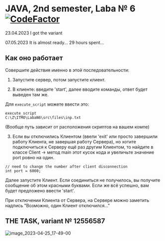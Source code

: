# JAVA, 2nd semester, Laba № 6 [![CodeFactor](https://www.codefactor.io/repository/github/cgsg-tt6itmo/s2-java-lab6/badge)](https://www.codefactor.io/repository/github/cgsg-tt6itmo/s2-java-lab6)

23.04.2023 I got the variant

07.05.2023 It is almost ready... 29 hours spent...

## Как оно работает

Совершите действия именно в этой последовательности:

1. Запустите сервер, потом запустите клиент.

2. В клиенте: введите 'start', далее вводите команды, ответ будет выведен там  же.

Для `execute_script` можете ввести это:
```
execute_script
C:\Z\ITMO\LabaN6\src\files\inp.txt
```

(Вообще путь зависит от расположения скриптов на вашем компе)

3. Если вы отключились Клиентом (ввели 'exit' или просто завершили работу Клиента, не завершая работу Сервера), но хотите подключиться к Серверу ещё раз другим Клиентом, то найдите в классе Client -> метод main этот кусок кода и увеличьте значение port ровно на один.
```
// need to change the number after client disconnection
int port = 6000;
```
Далее запустите Клиент. Если соединиться не получилось, вы получите сообщение об этом красными буквами. Если же всё успешно, вам будет предложено ввести 'start'.

При отключении Клиента от Сервера, на Сервере можно заметить надпись "Возможно, один Клиент отключился..."

## THE TASK, variant № 12556587

![image_2023-04-25_17-49-00](https://user-images.githubusercontent.com/76934492/234315269-4ad03efc-3c65-4d9b-b6f8-87ee5b852d54.png)

